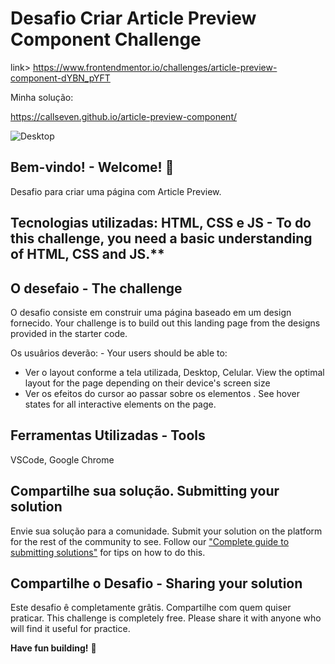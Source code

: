 # Desafio Criar Article Preview Component Challenge

link> https://www.frontendmentor.io/challenges/article-preview-component-dYBN_pYFT

Minha solução:

https://callseven.github.io/article-preview-component/

![Desktop](https://user-images.githubusercontent.com/7409421/149431795-9b4d145a-d752-4a37-a11c-ccb3644e4d5d.png)


## Bem-vindo! - Welcome! 👋

Desafio para criar uma página com Article Preview.

## Tecnologias utilizadas: HTML, CSS e JS - To do this challenge, you need a basic understanding of HTML, CSS and JS.**

## O desefaio - The challenge

O desafio consiste em construir uma página baseado em um design fornecido. Your challenge is to build out this landing page from the designs provided in the starter code.

Os usuârios deverão: - Your users should be able to: 

- Ver o layout conforme a tela utilizada, Desktop, Celular. View the optimal layout for the page depending on their device's screen size
- Ver os efeitos do cursor ao passar sobre os elementos . See hover states for all interactive elements on the page.


## Ferramentas Utilizadas - Tools

VSCode, Google Chrome


## Compartilhe sua solução. Submitting your solution

Envie sua solução para a comunidade.
Submit your solution on the platform for the rest of the community to see. Follow our ["Complete guide to submitting solutions"](https://medium.com/frontend-mentor/a-complete-guide-to-submitting-solutions-on-frontend-mentor-ac6384162248) for tips on how to do this.


## Compartilhe o Desafio - Sharing your solution
Este desafio ê completamente grâtis. Compartilhe com quem quiser praticar.
This challenge is completely free. Please share it with anyone who will find it useful for practice.

**Have fun building!** 🚀
